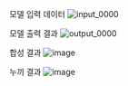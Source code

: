 모델 입력 데이터
![input_0000](https://user-images.githubusercontent.com/79948405/141652597-9c59cf68-c7bb-49f6-b8cb-9df83d0c6e1b.png)

모델 출력 결과
![output_0000](https://user-images.githubusercontent.com/79948405/141652653-5e746a6e-3fdc-4dfc-94db-f98b81005f2d.png)

합성 결과
![image](https://user-images.githubusercontent.com/79948405/141664793-479da030-8064-41c2-bb0c-832d07fe22bd.png)

누끼 결과
![image](https://user-images.githubusercontent.com/79948405/141665086-c0429377-37d3-4f64-806b-1486ae97bc50.png)

